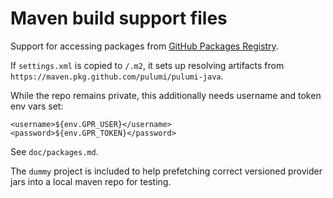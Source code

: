 # Maven build support files

Support for accessing packages from
[GitHub Packages Registry](https://github.com/features/packages).

If `settings.xml` is copied to `/.m2`, it sets up resolving artifacts
from `https://maven.pkg.github.com/pulumi/pulumi-java`.

While the repo remains private, this additionally needs username and
token env vars set:

```
<username>${env.GPR_USER}</username>
<password>${env.GPR_TOKEN}</password>
```

See `doc/packages.md`.

The `dummy` project is included to help prefetching correct versioned
provider jars into a local maven repo for testing.
